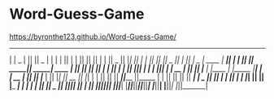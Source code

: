 # Word-Guess-Game
https://byronthe123.github.io/Word-Guess-Game/
 _     _  _______  ______    ______          _______  __   __  _______  _______  _______         _______  _______  __   __  _______ 
| | _ | ||       ||    _ |  |      |        |       ||  | |  ||       ||       ||       |       |       ||   _   ||  |_|  ||       |
| || || ||   _   ||   | ||  |  _    | ____  |    ___||  | |  ||    ___||  _____||  _____| ____  |    ___||  |_|  ||       ||    ___|
|       ||  | |  ||   |_||_ | | |   ||____| |   | __ |  |_|  ||   |___ | |_____ | |_____ |____| |   | __ |       ||       ||   |___ 
|       ||  |_|  ||    __  || |_|   |       |   ||  ||       ||    ___||_____  ||_____  |       |   ||  ||       ||       ||    ___|
|   _   ||       ||   |  | ||       |       |   |_| ||       ||   |___  _____| | _____| |       |   |_| ||   _   || ||_|| ||   |___ 
|__| |__||_______||___|  |_||______|        |_______||_______||_______||_______||_______|       |_______||__| |__||_|   |_||_______|
